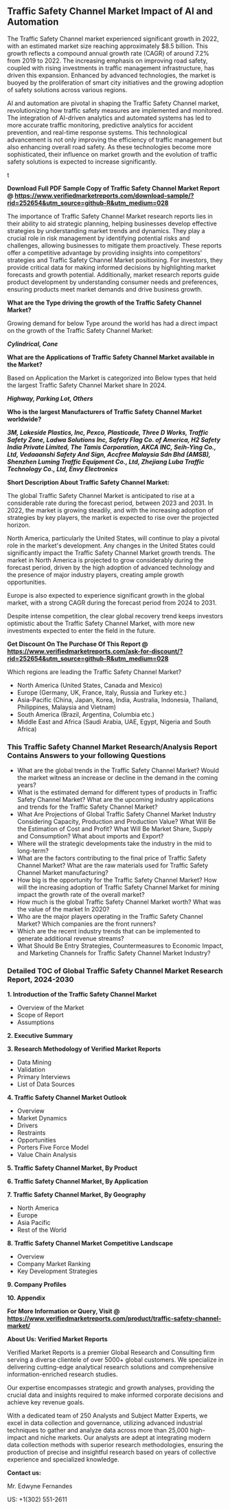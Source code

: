 <h2>Traffic Safety Channel Market Impact of AI and Automation</h2><p>The Traffic Safety Channel market experienced significant growth in 2022, with an estimated market size reaching approximately $8.5 billion. This growth reflects a compound annual growth rate (CAGR) of around 7.2% from 2019 to 2022. The increasing emphasis on improving road safety, coupled with rising investments in traffic management infrastructure, has driven this expansion. Enhanced by advanced technologies, the market is buoyed by the proliferation of smart city initiatives and the growing adoption of safety solutions across various regions.</p><p>AI and automation are pivotal in shaping the Traffic Safety Channel market, revolutionizing how traffic safety measures are implemented and monitored. The integration of AI-driven analytics and automated systems has led to more accurate traffic monitoring, predictive analytics for accident prevention, and real-time response systems. This technological advancement is not only improving the efficiency of traffic management but also enhancing overall road safety. As these technologies become more sophisticated, their influence on market growth and the evolution of traffic safety solutions is expected to increase significantly.</p>t</p><p id="" class=""><strong>Download Full PDF Sample Copy of Traffic Safety Channel Market Report @ <a href="https://www.verifiedmarketreports.com/download-sample/?rid=252654&utm_source=github-R&utm_medium=028" target="_blank">https://www.verifiedmarketreports.com/download-sample/?rid=252654&utm_source=github-R&utm_medium=028</a></strong></p><p>The importance of&nbsp;Traffic Safety Channel Market research reports lies in their ability to aid strategic planning, helping businesses develop effective strategies by understanding market trends and dynamics. They play a crucial role in risk management by identifying potential risks and challenges, allowing businesses to mitigate them proactively. These reports offer a competitive advantage by providing insights into competitors' strategies and Traffic Safety Channel Market positioning. For investors, they provide critical data for making informed decisions by highlighting market forecasts and growth potential. Additionally, market research reports guide product development by understanding consumer needs and preferences, ensuring products meet market demands and drive business growth.</p><p><strong>What are the&nbsp;Type driving the growth of the Traffic Safety Channel Market?</strong></p><p id="" class="">Growing demand for below Type around the world has had a direct impact on the growth of the Traffic Safety Channel Market:</p><em><strong>Cylindrical, Cone</strong></em></p><strong>What are the&nbsp;Applications&nbsp;of Traffic Safety Channel Market available in the Market?</strong></p><p id="" class="">Based on Application the Market is categorized into Below types that held the largest Traffic Safety Channel Market share In 2024.</p><em><strong>Highway, Parking Lot, Others</strong></em></p><strong>Who is the largest Manufacturers of Traffic Safety Channel Market worldwide?</strong></p><p><em><strong>3M, Lakeside Plastics, Inc, Pexco, Plasticade, Three D Works, Traffic Safety Zone, Ladwa Solutions Inc, Safety Flag Co. of America, H2 Safety India Private Limited, The Tamis Corporation, AKCA INC, Seih-Ying Co., Ltd, Vedaaanshi Safety And Sign, Accfree Malaysia Sdn Bhd (AMSB), Shenzhen Luming Traffic Equipment Co., Ltd, Zhejiang Luba Traffic Technology Co., Ltd, Envy Electronics</strong></em></p><p id="" class=""><strong>Short Description About Traffic Safety Channel Market:</strong></p><p>The global Traffic Safety Channel Market is anticipated to rise at a considerable rate during the forecast period, between 2023 and 2031. In 2022, the market is growing steadily, and with the increasing adoption of strategies by key players, the market is expected to rise over the projected horizon.</p><p>North America, particularly the United States, will continue to play a pivotal role in the market's development. Any changes in the United States could significantly impact the Traffic Safety Channel Market growth trends. The market in North America is projected to grow considerably during the forecast period, driven by the high adoption of advanced technology and the presence of major industry players, creating ample growth opportunities.</p><p>Europe is also expected to experience significant growth in the global market, with a strong CAGR during the forecast period from 2024 to 2031.</p><p>Despite intense competition, the clear global recovery trend keeps investors optimistic about the Traffic Safety Channel Market, with more new investments expected to enter the field in the future.</p><p id="" class=""><strong>Get Discount On The Purchase Of This Report @ <a href="https://www.verifiedmarketreports.com/ask-for-discount/?rid=252654&utm_source=github-R&utm_medium=028" target="_blank">https://www.verifiedmarketreports.com/ask-for-discount/?rid=252654&utm_source=github-R&utm_medium=028</a></strong></p>Which regions are leading the Traffic Safety Channel Market?</p><ul><li>North America (United States, Canada and Mexico)</li><li>Europe (Germany, UK, France, Italy, Russia and Turkey etc.)</li><li>Asia-Pacific (China, Japan, Korea, India, Australia, Indonesia, Thailand, Philippines, Malaysia and Vietnam)</li><li>South America (Brazil, Argentina, Columbia etc.)</li><li>Middle East and Africa (Saudi Arabia, UAE, Egypt, Nigeria and South Africa)</li></ul><h3 id="" class="">This Traffic Safety Channel Market Research/Analysis Report Contains Answers to your following Questions</h3><ul><li>What are the global trends in the Traffic Safety Channel Market? Would the market witness an increase or decline in the demand in the coming years?</li><li>What is the estimated demand for different types of products in Traffic Safety Channel Market? What are the upcoming industry applications and trends for the Traffic Safety Channel Market?</li><li>What Are Projections of Global Traffic Safety Channel Market Industry Considering Capacity, Production and Production Value? What Will Be the Estimation of Cost and Profit? What Will Be Market Share, Supply and Consumption? What about imports and Export?</li><li>Where will the strategic developments take the industry in the mid to long-term?</li><li>What are the factors contributing to the final price of Traffic Safety Channel Market? What are the raw materials used for Traffic Safety Channel Market manufacturing?</li><li>How big is the opportunity for the Traffic Safety Channel Market? How will the increasing adoption of Traffic Safety Channel Market for mining impact the growth rate of the overall market?</li><li>How much is the global Traffic Safety Channel Market worth? What was the value of the market In 2020?</li><li>Who are the major players operating in the Traffic Safety Channel Market? Which companies are the front runners?</li><li>Which are the recent industry trends that can be implemented to generate additional revenue streams?</li><li>What Should Be Entry Strategies, Countermeasures to Economic Impact, and Marketing Channels for Traffic Safety Channel Market Industry?</li></ul><h3 id="" class="">Detailed TOC of Global Traffic Safety Channel Market Research Report, 2024-2030</h3><p id="" class=""><strong>1. Introduction of the Traffic Safety Channel Market</strong></p><ul><li>Overview of the Market</li><li>Scope of Report</li><li>Assumptions</li></ul><p id="" class=""><strong>2. Executive Summary</strong></p><p id="" class=""><strong>3. Research Methodology of Verified Market Reports</strong></p><ul><li>Data Mining</li><li>Validation</li><li>Primary Interviews</li><li>List of Data Sources</li></ul><p id="" class=""><strong>4. Traffic Safety Channel Market Outlook</strong></p><ul><li>Overview</li><li>Market Dynamics</li><li>Drivers</li><li>Restraints</li><li>Opportunities</li><li>Porters Five Force Model</li><li>Value Chain Analysis</li></ul><p id="" class=""><strong>5. Traffic Safety Channel Market, By Product</strong></p><p id="" class=""><strong>6. Traffic Safety Channel Market, By Application</strong></p><p id="" class=""><strong>7. Traffic Safety Channel Market, By Geography</strong></p><ul><li>North America</li><li>Europe</li><li>Asia Pacific</li><li>Rest of the World</li></ul><p id="" class=""><strong>8. Traffic Safety Channel Market Competitive Landscape</strong></p><ul><li>Overview</li><li>Company Market Ranking</li><li>Key Development Strategies</li></ul><p id="" class=""><strong>9. Company Profiles</strong></p><p id="" class=""><strong>10. Appendix</strong></p><p id="" class=""><strong>For More Information or Query, Visit @ <a href="https://www.verifiedmarketreports.com/product/traffic-safety-channel-market/" target="_blank">https://www.verifiedmarketreports.com/product/traffic-safety-channel-market/</a></strong></p><p id="" class=""><strong>About Us: Verified Market Reports</strong></p><p id="" class="">Verified Market Reports is a premier Global Research and Consulting firm serving a diverse clientele of over 5000+ global customers. We specialize in delivering cutting-edge analytical research solutions and comprehensive information-enriched research studies.</p><p id="" class="">Our expertise encompasses strategic and growth analyses, providing the crucial data and insights required to make informed corporate decisions and achieve key revenue goals.</p><p id="" class="">With a dedicated team of 250 Analysts and Subject Matter Experts, we excel in data collection and governance, utilizing advanced industrial techniques to gather and analyze data across more than 25,000 high-impact and niche markets. Our analysts are adept at integrating modern data collection methods with superior research methodologies, ensuring the production of precise and insightful research based on years of collective experience and specialized knowledge.</p><p id="" class=""><strong>Contact us:</strong></p><p id="" class="">Mr. Edwyne Fernandes</p><p id="" class="">US: +1(302) 551-2611</p>